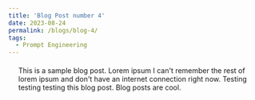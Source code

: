 ```yaml
---
title: 'Blog Post number 4'
date: 2023-08-24
permalink: /blogs/blog-4/
tags:
  - Prompt Engineering
---
```

<div style="margin-left: 20px; margin-right: 20px; margin-top: 20px;">
This is a sample blog post. Lorem ipsum I can't remember the rest of lorem ipsum and don't have an internet connection right now. Testing testing testing this blog post. Blog posts are cool.

</div>